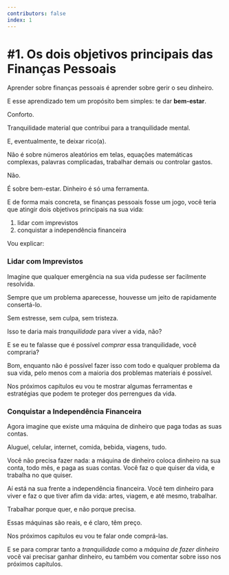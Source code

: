 ```yaml
---
contributors: false
index: 1
---
```


# #1. Os dois objetivos principais das Finanças Pessoais

Aprender sobre finanças pessoais é aprender sobre gerir o seu dinheiro.

E esse aprendizado tem um propósito bem simples: te dar **bem-estar**.

Conforto.

Tranquilidade material que contribui para a tranquilidade mental.

E, eventualmente, te deixar rico(a).

Não é sobre números aleatórios em telas, equações matemáticas complexas, palavras complicadas, trabalhar demais ou controlar gastos.

Não.

É sobre bem-estar. Dinheiro é só uma ferramenta.

E de forma mais concreta, se finanças pessoais fosse um jogo, você teria que atingir dois objetivos principais na sua vida:

1. lidar com imprevistos
2. conquistar a independência financeira

Vou explicar:

### Lidar com Imprevistos

Imagine que qualquer emergência na sua vida pudesse ser facilmente resolvida.

Sempre que um problema aparecesse, houvesse um jeito de rapidamente consertá-lo.

Sem estresse, sem culpa, sem tristeza.

Isso te daria mais *tranquilidade* para viver a vida, não?

E se eu te falasse que é possível *comprar* essa tranquilidade, você compraria?

Bom, enquanto não é possível fazer isso com todo e qualquer problema da sua vida, pelo menos com a maioria dos problemas materiais é possível.

Nos próximos capítulos eu vou te mostrar algumas ferramentas e estratégias que podem te proteger dos perrengues da vida.

### Conquistar a Independência Financeira

Agora imagine que existe uma máquina de dinheiro que paga todas as suas contas.

Aluguel, celular, internet, comida, bebida, viagens, tudo.

Você não precisa fazer nada: a máquina de dinheiro coloca dinheiro na sua conta, todo mês, e paga as suas contas. Você faz o que quiser da vida, e trabalha no que quiser.

Aí está na sua frente a independência financeira. Você tem dinheiro para viver e faz o que tiver afim da vida: artes, viagem, e até mesmo, trabalhar.

Trabalhar porque quer, e não porque precisa.

Essas máquinas são reais, e é claro, têm preço.

Nos próximos capítulos eu vou te falar onde comprá-las.

E se para comprar tanto a *tranquilidade* como a *máquina de fazer dinheiro* você vai precisar ganhar dinheiro, eu também vou comentar sobre isso nos próximos capítulos.